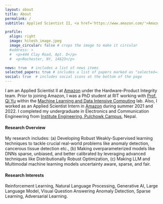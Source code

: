 ```yaml
---
layout: about
title: About
permalink: /
subtitle: Applied Scientist II, <a href='https://www.amazon.com/'>Amazon</a>, Sunnyvale, CA, 94089, USA.

profile:
  align: right
  image: hitesh_image.jpeg
  image_circular: false # crops the image to make it circular
  #address: >
  #  <p>444 Clay Road, Apt. D</p>
  #  <p>Rochester, NY, 14623</p>

news: true  # includes a list of news items
selected_papers: true # includes a list of papers marked as "selected={true}"
social: true  # includes social icons at the bottom of the page
---
```

I am an Applied Scientist II at [Amazon](https://www.amazon.com/) under the Hardware-Product Integrity team. Prior to joining Amazon, I was a PhD student at RIT working with [Prof. Qi Yu](https://www.rit.edu/directory/qyuvks-qi-yu) within the [Machine Learning and Data Intensive Computing](https://www.rit.edu/mining/) lab. Also, I worked as an Applied Scientist Intern in [Amazon](https://www.amazon.com/) during summer 2021 and 2022.  I completed my undergraduate in Electronics and Communication Engineering from [Institute Engineering, Pulchowk Campus](https://pcampus.edu.np/), Nepal.

#### **Research Overview**
My research includes: (a) Developing Robust Weakly-Supervised learning techniques to  tackle crucial real-world problems like anomaly detection, cancerous tissue detection etc., (b)  Making overparameterized models like DNNs sparse, unbiased, and better calibrated by leveraging advanced techniques like Distributionally Robust Optimization, (c)  Making LLM and Multimodal machine learning models  uncertainty aware, sparse, and fair.

#### **Research Interests**
Reinforcement Learning, Natural Language Processing, Generative AI, Large Language Model, Visual Question Answering Anomaly Detection,  Sparse Learning, Adversarial Learning.















